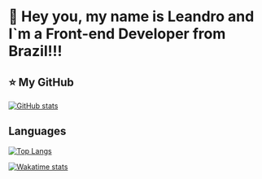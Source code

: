 # 💜 Hey you, my name is Leandro and I`m a Front-end Developer from Brazil!!!

## ⭐ My GitHub
[![GitHub stats](https://github-readme-stats.vercel.app/api?username=leandroaps)](https://github.com/anuraghazra/github-readme-stats)

## Languages
[![Top Langs](https://github-readme-stats.vercel.app/api/top-langs/?username=leandroaps)](https://github.com/anuraghazra/github-readme-stats)

[![Wakatime stats](https://github-readme-stats.vercel.app/api/wakatime?username=leandroaps)](https://github.com/anuraghazra/github-readme-stats)
